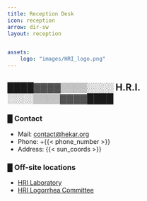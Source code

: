 ```yaml
---
title: Reception Desk
icon: reception
arrow: dir-sw
layout: reception


assets:
    logo: "images/HRI_logo.png"
---
```


## ████▓▓▓▓▒▒▒▒░░░░ H.R.I. ░░░░▒▒▒▒▓▓▓▓████

### █ Contact

- Mail: <contact@hekar.org>
- Phone: +{{< phone_number >}}
- Address: {{< sun_coords >}}

### █ Off-site locations

- [HRI Laboratory](https://github.com/hekar-lab)
- [HRI Logorrhea Committee](https://bsky.app/profile/hekar.bsky.social)

